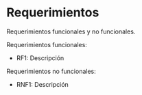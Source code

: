 # Requerimientos

Requerimientos funcionales y no funcionales.

Requerimientos funcionales:
- RF1: Descripción

Requerimientos no funcionales:
- RNF1: Descripción
